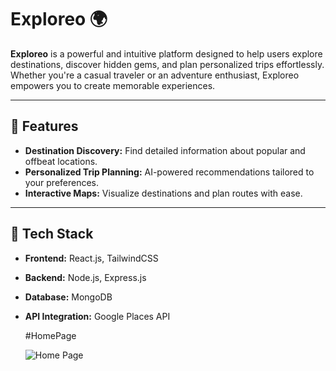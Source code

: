 # Exploreo 🌍  

**Exploreo** is a powerful and intuitive platform designed to help users explore destinations, discover hidden gems, and plan personalized trips effortlessly. Whether you're a casual traveler or an adventure enthusiast, Exploreo empowers you to create memorable experiences.  

---

## 🌟 Features  
- **Destination Discovery:** Find detailed information about popular and offbeat locations.  
- **Personalized Trip Planning:** AI-powered recommendations tailored to your preferences.  
- **Interactive Maps:** Visualize destinations and plan routes with ease.   

---

## 🚀 Tech Stack  

- **Frontend:** React.js, TailwindCSS  
- **Backend:** Node.js, Express.js  
- **Database:** MongoDB  
- **API Integration:** Google Places API  

  #HomePage

  ![Home Page](./Screenshot%202025-02-10%222012.png)


